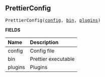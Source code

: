 <!-- Generated with Stardoc: http://skydoc.bazel.build -->

<a id="#PrettierConfig"></a>

## PrettierConfig

<pre>
PrettierConfig(<a href="#PrettierConfig-config">config</a>, <a href="#PrettierConfig-bin">bin</a>, <a href="#PrettierConfig-plugins">plugins</a>)
</pre>



**FIELDS**


| Name  | Description |
| :------------- | :------------- |
| <a id="PrettierConfig-config"></a>config |  Config file    |
| <a id="PrettierConfig-bin"></a>bin |  Prettier executable    |
| <a id="PrettierConfig-plugins"></a>plugins |  Plugins    |


